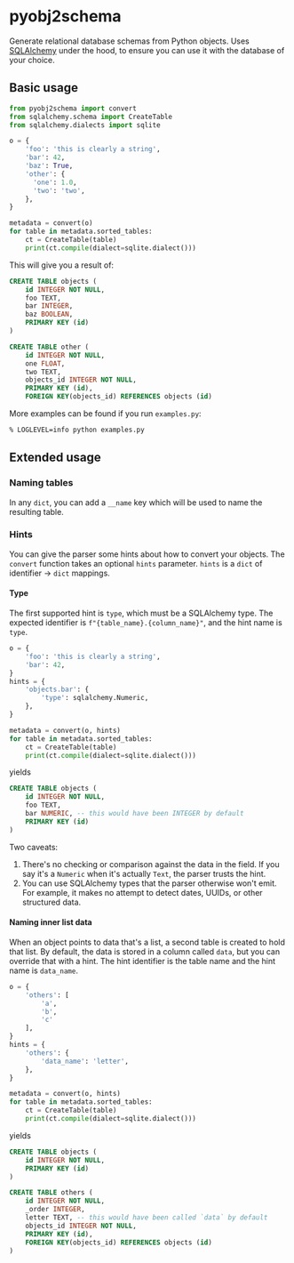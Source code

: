 # pyobj2schema
Generate relational database schemas from Python objects.
Uses [SQLAlchemy](https://sqlalchemy.org) under the hood, to ensure you can use it with the database of your choice.

## Basic usage

```python
from pyobj2schema import convert
from sqlalchemy.schema import CreateTable
from sqlalchemy.dialects import sqlite

o = {
    'foo': 'this is clearly a string',
    'bar': 42,
    'baz': True,
    'other': {
      'one': 1.0,
      'two': 'two',
    },
}

metadata = convert(o)
for table in metadata.sorted_tables:
    ct = CreateTable(table)
    print(ct.compile(dialect=sqlite.dialect()))
```

This will give you a result of:

```sql
CREATE TABLE objects (
	id INTEGER NOT NULL, 
	foo TEXT, 
	bar INTEGER, 
	baz BOOLEAN, 
	PRIMARY KEY (id)
)

CREATE TABLE other (
	id INTEGER NOT NULL, 
	one FLOAT, 
	two TEXT, 
	objects_id INTEGER NOT NULL, 
	PRIMARY KEY (id), 
	FOREIGN KEY(objects_id) REFERENCES objects (id)
```

More examples can be found if you run `examples.py`:
```bash
% LOGLEVEL=info python examples.py
```

## Extended usage

### Naming tables

In any `dict`, you can add a `__name` key which will be used to name the resulting table.

### Hints

You can give the parser some hints about how to convert your objects.
The `convert` function takes an optional `hints` parameter.
`hints` is a `dict` of identifier -> `dict` mappings.

#### Type
The first supported hint is `type`, which must be a SQLAlchemy type.
The expected identifier is `f"{table_name}.{column_name}"`, and the hint name is `type`.

```python
o = {
    'foo': 'this is clearly a string',
    'bar': 42,
}
hints = {
    'objects.bar': {
        'type': sqlalchemy.Numeric,
    },
}

metadata = convert(o, hints)
for table in metadata.sorted_tables:
    ct = CreateTable(table)
    print(ct.compile(dialect=sqlite.dialect()))
```

yields

```sql
CREATE TABLE objects (
	id INTEGER NOT NULL, 
	foo TEXT, 
	bar NUMERIC, -- this would have been INTEGER by default
	PRIMARY KEY (id)
)
```

Two caveats:
1. There's no checking or comparison against the data in the field.
If you say it's a `Numeric` when it's actually `Text`, the parser trusts the hint.
2. You can use SQLAlchemy types that the parser otherwise won't emit.
For example, it makes no attempt to detect dates, UUIDs, or other structured data.

#### Naming inner list data

When an object points to data that's a list, a second table is created to hold that list.
By default, the data is stored in a column called `data`, but you can override that with a hint.
The hint identifier is the table name and the hint name is `data_name`.

```python
o = {
    'others': [
        'a',
        'b',
        'c'
    ],
}
hints = {
    'others': {
        'data_name': 'letter',
    },
}

metadata = convert(o, hints)
for table in metadata.sorted_tables:
    ct = CreateTable(table)
    print(ct.compile(dialect=sqlite.dialect()))
```

yields

```sql
CREATE TABLE objects (
	id INTEGER NOT NULL, 
	PRIMARY KEY (id)
)

CREATE TABLE others (
	id INTEGER NOT NULL, 
	_order INTEGER, 
	letter TEXT, -- this would have been called `data` by default
	objects_id INTEGER NOT NULL, 
	PRIMARY KEY (id), 
	FOREIGN KEY(objects_id) REFERENCES objects (id)
)
```
